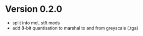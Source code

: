 # Version 0.2.0
* split into mel, stft mods
* add 8-bit quantisation to marshal to and from greyscale (.tga)
